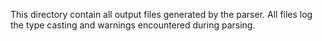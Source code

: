 This directory  contain  all output files generated by the parser. All files log the type casting and warnings
encountered during parsing.